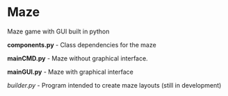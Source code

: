 # Maze
Maze game with GUI built in python

**components.py** - Class dependencies for the maze

**mainCMD.py** - Maze without graphical interface.

**mainGUI.py** - Maze with graphical interface

*builder.py* - Program intended to create maze layouts (still in development)
